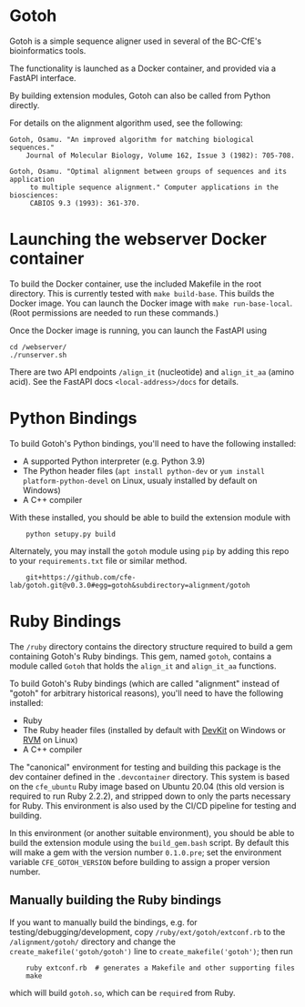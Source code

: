 # Gotoh

Gotoh is a simple sequence aligner used in several of the BC-CfE's bioinformatics tools.

The functionality is launched as a Docker container, and provided via a FastAPI interface.

By building extension modules, Gotoh can also be called from Python directly.

For details on the alignment algorithm used, see the following:

```
Gotoh, Osamu. "An improved algorithm for matching biological sequences."
    Journal of Molecular Biology, Volume 162, Issue 3 (1982): 705-708.

Gotoh, Osamu. "Optimal alignment between groups of sequences and its application
     to multiple sequence alignment." Computer applications in the biosciences: 
     CABIOS 9.3 (1993): 361-370.
```

# Launching the webserver Docker container

To build the Docker container, use the included Makefile in the root directory.
This is currently tested with `make build-base`. This builds the Docker image.
You can launch the Docker image with `make run-base-local`.
(Root permissions are needed to run these commands.)

Once the Docker image is running, you can launch the FastAPI using
```
cd /webserver/
./runserver.sh
```

There are two API endpoints `/align_it` (nucleotide) and `align_it_aa` (amino acid).
See the FastAPI docs `<local-address>/docs` for details.

# Python Bindings

To build Gotoh's Python bindings, you'll need to have the following
installed:

- A supported Python interpreter (e.g. Python 3.9)
- The Python header files (`apt install python-dev` or `yum install
  platform-python-devel` on Linux, usualy installed by default on Windows)
- A C++ compiler

With these installed, you should be able to build the extension module with
```
    python setupy.py build
```

Alternately, you may install the `gotoh` module using `pip` by adding this repo
to your `requirements.txt` file or similar method.
```
    git+https://github.com/cfe-lab/gotoh.git@v0.3.0#egg=gotoh&subdirectory=alignment/gotoh
```

# Ruby Bindings

The `/ruby` directory contains the directory structure required to build a
gem containing Gotoh's Ruby bindings.  This gem, named `gotoh`, contains
a module called `Gotoh` that holds the `align_it` and `align_it_aa` functions.

To build Gotoh's Ruby bindings (which are called "alignment" instead of "gotoh"
for arbitrary historical reasons), you'll need to have the following installed:

- Ruby
- The Ruby header files (installed by default with
  [DevKit](https://rubyinstaller.org/add-ons/devkit.html) on Windows or
  [RVM](https://rvm.io/) on Linux)
- A C++ compiler

The "canonical" environment for testing and building this package is the 
dev container defined in the `.devcontainer` directory.  This system is based 
on the `cfe_ubuntu` Ruby image based on Ubuntu 20.04 (this old version is 
required to run Ruby 2.2.2), and stripped down to only the parts necessary 
for Ruby.  This environment is also used by the CI/CD pipeline for testing
and building.

In this environment (or another suitable environment), you should be able to 
build the extension module using the `build_gem.bash` script.  By default this 
will make a gem with the version number `0.1.0.pre`; set the environment variable 
`CFE_GOTOH_VERSION` before building to assign a proper version number.

## Manually building the Ruby bindings

If you want to manually build the bindings, e.g. for testing/debugging/development,
copy `/ruby/ext/gotoh/extconf.rb` to the `/alignment/gotoh/` directory and 
change the `create_makefile('gotoh/gotoh')` line to `create_makefile('gotoh')`;
then run
```
    ruby extconf.rb  # generates a Makefile and other supporting files
    make
```
which will build `gotoh.so`, which can be `require`d from Ruby.
